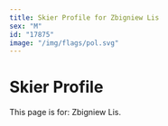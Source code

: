 ```yaml
---
title: Skier Profile for Zbigniew Lis
sex: "M"
id: "17875"
image: "/img/flags/pol.svg" 
---
```


# Skier Profile

This page is for: Zbigniew Lis.
    